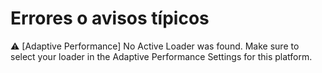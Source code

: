 # Errores o avisos típicos

:warning: [Adaptive Performance] No Active Loader was found. Make sure to select your loader in the Adaptive Performance Settings for this platform.

